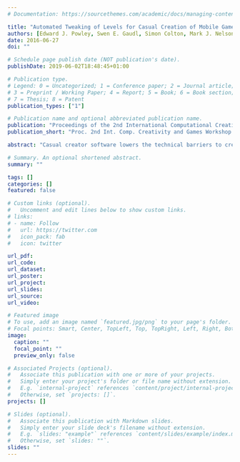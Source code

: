 ```yaml
---
# Documentation: https://sourcethemes.com/academic/docs/managing-content/

title: "Automated Tweaking of Levels for Casual Creation of Mobile Games"
authors: [Edward J. Powley, Swen E. Gaudl, Simon Colton, Mark J. Nelson, Rob Saunders, Michael Cook]
date: 2016-06-27
doi: ""

# Schedule page publish date (NOT publication's date).
publishDate: 2019-06-02T18:48:45+01:00

# Publication type.
# Legend: 0 = Uncategorized; 1 = Conference paper; 2 = Journal article;
# 3 = Preprint / Working Paper; 4 = Report; 5 = Book; 6 = Book section;
# 7 = Thesis; 8 = Patent
publication_types: ["1"]

# Publication name and optional abbreviated publication name.
publication: "Proceedings of the 2nd International Computational Creativity and Games Workshop at ICCC 2016, 27 June 2016, Paris, France"
publication_short: "Proc. 2nd Int. Comp. Creativity and Games Workshop at ICCC 2016"

abstract: "Casual creator software lowers the technical barriers to creative expression. Although casual creation of visual art, music, text and game levels is well established, few casual creators allow users to create entire games: despite many tools that aim to make the process easier, development of a game from start to finish still requires no small amount of technical ability. We are developing an iOS app called Gamika which seeks to change this, mainly through the use of AI and computational creativity techniques to remove some of the technical and creative burden from the user. In this paper we describe an initial step towards this: a Gamika component that takes a level designed by the user, and tweaks its parameters to improve its playability. The AI techniques used are straightforward: rule-based automated playtesting, random search, and decision trees learning. While there is room for improvement, as a proof of concept for this kind of mixed-initiative creation, the system already shows great promise."

# Summary. An optional shortened abstract.
summary: ""

tags: []
categories: []
featured: false

# Custom links (optional).
#   Uncomment and edit lines below to show custom links.
# links:
# - name: Follow
#   url: https://twitter.com
#   icon_pack: fab
#   icon: twitter

url_pdf:
url_code:
url_dataset:
url_poster:
url_project:
url_slides:
url_source:
url_video:

# Featured image
# To use, add an image named `featured.jpg/png` to your page's folder. 
# Focal points: Smart, Center, TopLeft, Top, TopRight, Left, Right, BottomLeft, Bottom, BottomRight.
image:
  caption: ""
  focal_point: ""
  preview_only: false

# Associated Projects (optional).
#   Associate this publication with one or more of your projects.
#   Simply enter your project's folder or file name without extension.
#   E.g. `internal-project` references `content/project/internal-project/index.md`.
#   Otherwise, set `projects: []`.
projects: []

# Slides (optional).
#   Associate this publication with Markdown slides.
#   Simply enter your slide deck's filename without extension.
#   E.g. `slides: "example"` references `content/slides/example/index.md`.
#   Otherwise, set `slides: ""`.
slides: ""
---
```

